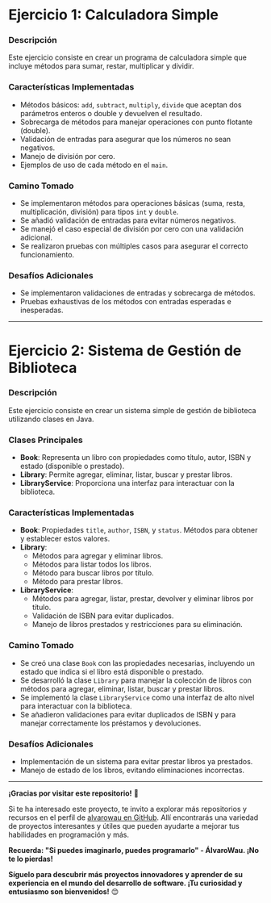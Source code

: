 # Ejercicio 1: Calculadora Simple

### Descripción
Este ejercicio consiste en crear un programa de calculadora simple que incluye métodos para sumar, restar, multiplicar y dividir.

### Características Implementadas
- Métodos básicos: `add`, `subtract`, `multiply`, `divide` que aceptan dos parámetros enteros o double y devuelven el resultado.
- Sobrecarga de métodos para manejar operaciones con punto flotante (double).
- Validación de entradas para asegurar que los números no sean negativos.
- Manejo de división por cero.
- Ejemplos de uso de cada método en el `main`.

### Camino Tomado
- Se implementaron métodos para operaciones básicas (suma, resta, multiplicación, división) para tipos `int` y `double`.
- Se añadió validación de entradas para evitar números negativos.
- Se manejó el caso especial de división por cero con una validación adicional.
- Se realizaron pruebas con múltiples casos para asegurar el correcto funcionamiento.

### Desafíos Adicionales
- Se implementaron validaciones de entradas y sobrecarga de métodos.
- Pruebas exhaustivas de los métodos con entradas esperadas e inesperadas.

---

# Ejercicio 2: Sistema de Gestión de Biblioteca

### Descripción
Este ejercicio consiste en crear un sistema simple de gestión de biblioteca utilizando clases en Java.

### Clases Principales
- **Book**: Representa un libro con propiedades como título, autor, ISBN y estado (disponible o prestado).
- **Library**: Permite agregar, eliminar, listar, buscar y prestar libros.
- **LibraryService**: Proporciona una interfaz para interactuar con la biblioteca.

### Características Implementadas
- **Book**: Propiedades `title`, `author`, `ISBN`, y `status`. Métodos para obtener y establecer estos valores.
- **Library**:
    - Métodos para agregar y eliminar libros.
    - Métodos para listar todos los libros.
    - Método para buscar libros por título.
    - Método para prestar libros.
- **LibraryService**:
    - Métodos para agregar, listar, prestar, devolver y eliminar libros por título.
    - Validación de ISBN para evitar duplicados.
    - Manejo de libros prestados y restricciones para su eliminación.

### Camino Tomado
- Se creó una clase `Book` con las propiedades necesarias, incluyendo un estado que indica si el libro está disponible o prestado.
- Se desarrolló la clase `Library` para manejar la colección de libros con métodos para agregar, eliminar, listar, buscar y prestar libros.
- Se implementó la clase `LibraryService` como una interfaz de alto nivel para interactuar con la biblioteca.
- Se añadieron validaciones para evitar duplicados de ISBN y para manejar correctamente los préstamos y devoluciones.

### Desafíos Adicionales
- Implementación de un sistema para evitar prestar libros ya prestados.
- Manejo de estado de los libros, evitando eliminaciones incorrectas.

---

**¡Gracias por visitar este repositorio!** 🚀

Si te ha interesado este proyecto, te invito a explorar más repositorios y recursos en el perfil de [alvarowau en GitHub](https://github.com/alvarowau). Allí encontrarás una variedad de proyectos interesantes y útiles que pueden ayudarte a mejorar tus habilidades en programación y más.

**Recuerda: "Si puedes imaginarlo, puedes programarlo" - ÁlvaroWau. ¡No te lo pierdas!**

**Síguelo para descubrir más proyectos innovadores y aprender de su experiencia en el mundo del desarrollo de software. ¡Tu curiosidad y entusiasmo son bienvenidos!** 😊
